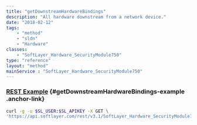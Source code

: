 ```yaml
---
title: "getDownstreamHardwareBindings"
description: "All hardware downstream from a network device."
date: "2018-02-12"
tags:
    - "method"
    - "sldn"
    - "Hardware"
classes:
    - "SoftLayer_Hardware_SecurityModule750"
type: "reference"
layout: "method"
mainService : "SoftLayer_Hardware_SecurityModule750"
---
```


### [REST Example](#getDownstreamHardwareBindings-example) <a href="/article/rest/"><i class="fas fa-question"></i></a> {#getDownstreamHardwareBindings-example .anchor-link} 
```bash
curl -g -u $SL_USER:$SL_APIKEY -X GET \
'https://api.softlayer.com/rest/v3.1/SoftLayer_Hardware_SecurityModule750/{SoftLayer_Hardware_SecurityModule750ID}/getDownstreamHardwareBindings'
```
